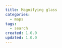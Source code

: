 ```yaml
---
title: Magnifying glass
categories:
  - maps
tags:
  - search
created: 1.0.0
updated: 1.0.0
---
```

